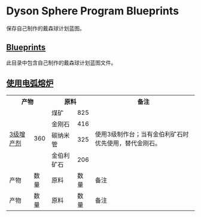 # Dyson Sphere Program Blueprints
保存自己制作的戴森球计划蓝图。

## [Blueprints](Blueprints)
此目录中包含自己制作的戴森球计划蓝图文件。

## [使用电弧熔炉](Blueprints/使用电弧熔炉)

<table>
  <tr>
    <th colspan="2">产物</th>
    <th colspan="2">原料</th>
    <th>备注</th>
  </tr>
  <tr>
    <td rowspan="4"><a href="Blueprints/使用电弧熔炉/增产剂3%20360.txt">3级增产剂</a></td>
    <td rowspan="4">360</td>
    <td>煤矿</td>
    <td>825</td>
    <td rowspan="4">使用3级制作台；当有金伯利矿石时优先使用，替代金刚石。</td>
  </tr>
  <tr>
    <td>金刚石</td>
    <td>416</td>
  </tr>
  <tr>
    <td>碳纳米管</td>
    <td>325</td>
  </tr>
  <tr>
    <td>金伯利矿石</td>
    <td>206</td>
  </tr>
  <tr>
    <td>产物</td>
    <td>数量</td>
    <td>原料</td>
    <td>数量</td>
    <td>备注</td>
  </tr>
  <tr>
    <td>产物</td>
    <td>数量</td>
    <td>原料</td>
    <td>数量</td>
    <td>备注</td>
  </tr>
</table>